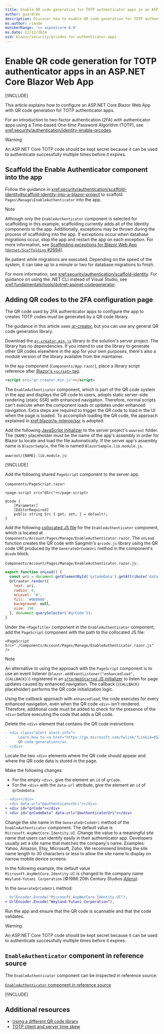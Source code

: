 ```yaml
---
title: Enable QR code generation for TOTP authenticator apps in an ASP.NET Core Blazor Web App
author: guardrex
description: Discover how to enable QR code generation for TOTP authenticator apps that work with ASP.NET Core Blazor Web App two-factor authentication.
ms.author: riande
monikerRange: '>= aspnetcore-8.0'
ms.date: 11/12/2024
uid: blazor/security/qrcodes-for-authenticator-apps
---
```

# Enable QR code generation for TOTP authenticator apps in an ASP.NET Core Blazor Web App

[!INCLUDE[](~/includes/not-latest-version-without-not-supported-content.md)]

This article explains how to configure an ASP.NET Core Blazor Web App with QR code generation for TOTP authenticator apps.

For an introduction to two-factor authentication (2FA) with authenticator apps using a Time-based One-time Password Algorithm (TOTP), see <xref:security/authentication/identity-enable-qrcodes>.

> [!WARNING]
> An ASP.NET Core TOTP code should be kept secret because it can be used to authenticate successfully multiple times before it expires.

## Scaffold the Enable Authenticator component into the app

Follow the guidance in <xref:security/authentication/scaffold-identity#scaffold-identity-into-a-blazor-project> to scaffold `Pages\Manage\EnableAuthenticator` into the app.

<!-- UPDATE 9.0 Update NOTE per followup on the issue -->

> [!NOTE]
> Although only the `EnableAuthenticator` component is selected for scaffolding in this example, scaffolding currently adds all of the Identity components to the app. Additionally, exceptions may be thrown during the process of scaffolding into the app. If exceptions occur when database migrations occur, stop the app and restart the app on each exception. For more information, see [Scaffolding exceptions for Blazor Web App (`dotnet/Scaffolding` #2694)](https://github.com/dotnet/Scaffolding/issues/2694).

Be patient while migrations are executed. Depending on the speed of the system, it can take up to a minute or two for database migrations to finish.

For more information, see <xref:security/authentication/scaffold-identity>. For guidance on using the .NET CLI instead of Visual Studio, see <xref:fundamentals/tools/dotnet-aspnet-codegenerator>.

## Adding QR codes to the 2FA configuration page

The QR code used by 2FA authenticator apps to configure the app to creates TOTP codes must be generated by a QR code library.

The guidance in this article uses [qr-creator](https://github.com/nimiq/qr-creator), but you can use any general QR code generation library.

Download the [`qr-creator.min.js`](https://cdn.jsdelivr.net/npm/qr-creator/dist/qr-creator.min.js) library to the solution's server project. The library has no dependencies. If you intend to use the library to generate other QR codes elsewhere in the app for your own purposes, there's also a module version of the library available from the maintainer.

In the `App` component (`Components/App.razor`), place a library script reference after [Blazor's `<script>` tag](xref:blazor/project-structure#location-of-the-blazor-script):

```html
<script src="qr-creator.min.js"></script>
```

The `EnableAuthenticator` component, which is part of the QR code system in the app and displays the QR code to users, adopts static server-side rendering (static SSR) with enhanced navigation. Therefore, normal scripts can't execute when the component loads or updates under enhanced navigation. Extra steps are required to trigger the QR code to load in the UI when the page is loaded. To accomplish loading the QR code, the approach explained in <xref:blazor/js-interop/ssr> is adopted.

Add the following [JavaScript initializer](xref:blazor/fundamentals/startup#javascript-initializers) to the server project's `wwwroot` folder. The `{NAME}` placeholder must be the name of the app's assembly in order for Blazor to locate and load the file automatically. If the server app's assembly name is `BlazorSample`, the file is named `BlazorSample.lib.module.js`.

`wwwroot/{NAME}.lib.module.js`:

[!INCLUDE[](~/blazor/includes/js-interop/blazor-page-script.md)]

Add the following shared `PageScript` component to the server app.

`Components/PageScript.razor`:

```razor
<page-script src="@Src"></page-script>

@code {
    [Parameter]
    [EditorRequired]
    public string Src { get; set; } = default!;
}
```

Add the following [collocated JS file](xref:blazor/js-interop/javascript-location#load-a-script-from-an-external-javascript-file-js-collocated-with-a-component) for the `EnableAuthenticator` component, which is located at `Components/Account/Pages/Manage/EnableAuthenticator.razor`. The `onLoad` function creates the QR code with Sangmin's `qrcode.js` library using the QR code URI produced by the `GenerateQrCodeUri` method in the component's `@code` block.

`Components/Account/Pages/Manage/EnableAuthenticator.razor.js`:

```javascript
export function onLoad() {
  const uri = document.getElementById('qrCodeData').getAttribute('data-url');
  QrCreator.render({
    text: uri,
    radius: 0,
    ecLevel: 'H',
    fill: '#000000',
    background: null,
    size: 190
  }, document.querySelector('#qrCode'));
}
```

Under the `<PageTitle>` component in the `EnableAuthenticator` component, add the `PageScript` component with the path to the collocated JS file:

```razor
<PageScript Src="./Components/Account/Pages/Manage/EnableAuthenticator.razor.js" />
```

> [!NOTE]
> An alternative to using the approach with the `PageScript` component is to use an event listener (`blazor.addEventListener("enhancedload", {CALLBACK})`) registered in an [`afterWebStarted` JS initializer](xref:blazor/fundamentals/startup#javascript-initializers) to listen for page updates caused by enhanced navigation. The callback (`{CALLBACK}` placeholder) performs the QR code initialization logic.
>
> Using the callback approach with `enhancedload`, the code executes for every enhanced navigation, even when the QR code `<div>` isn't rendered. Therefore, additional code must be added to check for the presence of the `<div>` before executing the code that adds a QR code.


Delete the `<div>` element that contains the QR code instructions:

```diff
- <div class="alert alert-info">
-     Learn how to <a href="https://go.microsoft.com/fwlink/?Linkid=852423">enable 
-     QR code generation</a>.
- </div>
```

Locate the two `<div>` elements where the QR code should appear and where the QR code data is stored in the page.

Make the following changes:

* For the empty `<div>`, give the element an `id` of `qrCode`.
* For the `<div>` with the `data-url` attribute, give the element an `id` of `qrCodeData`.

```diff
- <div></div>
- <div data-url="@authenticatorUri"></div>
+ <div id="qrCode"></div>
+ <div id="qrCodeData" data-url="@authenticatorUri"></div>
```

Change the site name in the `GenerateQrCodeUri` method of the `EnableAuthenticator` component. The default value is `Microsoft.AspNetCore.Identity.UI`. Change the value to a meaningful site name that users can identify easily in their authenticator app. Developers usually set a site name that matches the company's name. Examples: Yahoo, Amazon, Etsy, Microsoft, Zoho. We recommend limiting the site name length to 30 characters or less to allow the site name to display on narrow mobile device screens.

In the following example, the default value `Microsoft.AspNetCore.Identity.UI` is changed to the company name `Weyland-Yutani Corporation` (&copy;1986 20th Century Studios [*Aliens*](https://www.20thcenturystudios.com/movies/aliens)).

In the `GenerateQrCodeUri` method:

```diff
- UrlEncoder.Encode("Microsoft.AspNetCore.Identity.UI"),
+ UrlEncoder.Encode("Weyland-Yutani Corporation"),
```

Run the app and ensure that the QR code is scannable and that the code validates.

> [!WARNING]
> An ASP.NET Core TOTP code should be kept secret because it can be used to authenticate successfully multiple times before it expires.

## `EnableAuthenticator` component in reference source

The `EnableAuthenticator` component can be inspected in reference source:

[`EnableAuthenticator` component in reference source](https://github.com/dotnet/aspnetcore/blob/main/src/ProjectTemplates/Web.ProjectTemplates/content/BlazorWeb-CSharp/BlazorWeb-CSharp/Components/Account/Pages/Manage/EnableAuthenticator.razor)

[!INCLUDE[](~/includes/aspnetcore-repo-ref-source-links.md)]

## Additional resources

* [Using a different QR code library](xref:security/authentication/identity-enable-qrcodes#using-a-different-qr-code-library)
* [TOTP client and server time skew](xref:security/authentication/identity-enable-qrcodes#totp-client-and-server-time-skew)
